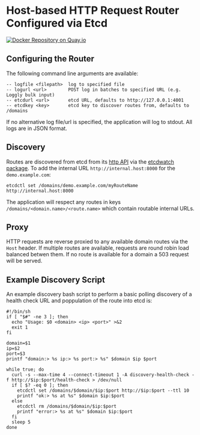 Host-based HTTP Request Router Configured via Etcd
==================================================

[![Docker Repository on Quay.io](https://quay.io/repository/robtuley/httprouter/status "Docker Repository on Quay.io")](https://quay.io/repository/robtuley/httprouter)

Configuring the Router
----------------------

The following command line arguments are available:

    -- logfile <filepath>  log to specified file
    -- logurl <url>        POST log in batches to specified URL (e.g. Loggly bulk input)
    -- etcdurl <url>       etcd URL, defaults to http://127.0.0.1:4001
    -- etcdkey <key>       etcd key to discover routes from, defaults to /domains

If no alternative log file/url is specified, the application will log to stdout. All logs are in JSON format.

Discovery
---------

Routes are discovered from etcd from its [http API](https://coreos.com/docs/distributed-configuration/etcd-api/) via the [etcdwatch package](https://github.com/robtuley/etcdwatch). To add the internal URL `http://internal.host:8000` for the `demo.example.com`:

    etcdctl set /domains/demo.example.com/myRouteName http://internal.host:8000

The application will respect any routes in keys `/domains/<domain.name>/<route.name>` which contain routable internal URLs.

Proxy
-----

HTTP requests are reverse proxied to any available domain routes via the `Host` header. If multiple routes are available, requests are round robin load balanced betwen them. If no route is available for a domain a 503 request will be served.

Example Discovery Script
------------------------

An example discovery bash script to perform a basic polling discovery of a health check URL and poppulation of the route into etcd is:

    #!/bin/sh
    if [ "$#" -ne 3 ]; then
      echo "Usage: $0 <domain> <ip> <port>" >&2
      exit 1
    fi
    
    domain=$1
    ip=$2
    port=$3
    printf "domain:> %s ip:> %s port:> %s" $domain $ip $port
    
    while true; do
      curl -s --max-time 4 --connect-timeout 1 -A discovery-health-check -f http://$ip:$port/health-check > /dev/null
      if [ $? -eq 0 ]; then
        etcdctl set /domains/$domain/$ip:$port http://$ip:$port --ttl 10
	    printf "ok:> %s at %s" $domain $ip:$port
      else
        etcdctl rm /domains/$domain/$ip:$port
	    printf "error:> %s at %s" $domain $ip:$port
      fi
      sleep 5
    done 
